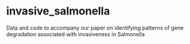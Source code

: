 # invasive_salmonella
Data and code to accompany our paper on identifying patterns of gene degradation associated with invasiveness in Salmonella
